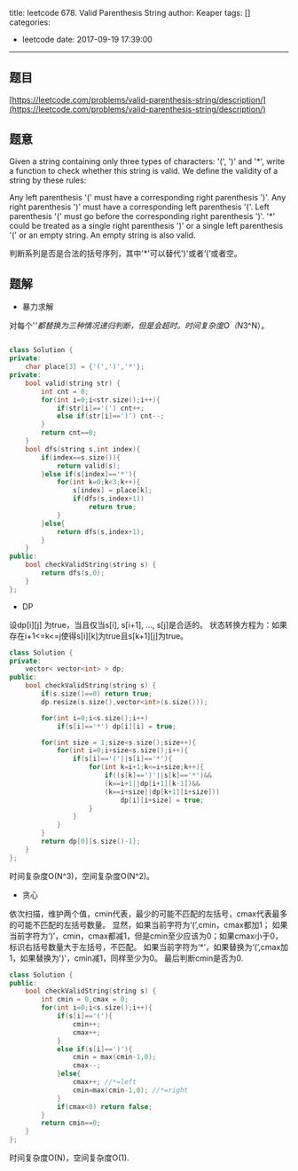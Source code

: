 title: leetcode 678. Valid Parenthesis String
author: Keaper
tags: []
categories:
  - leetcode
date: 2017-09-19 17:39:00
---
## 题目
[https://leetcode.com/problems/valid-parenthesis-string/description/](https://leetcode.com/problems/valid-parenthesis-string/description/)
## 题意
Given a string containing only three types of characters: '(', ')' and '*', write a function to check whether this string is valid. We define the validity of a string by these rules:

Any left parenthesis '(' must have a corresponding right parenthesis ')'.
Any right parenthesis ')' must have a corresponding left parenthesis '('.
Left parenthesis '(' must go before the corresponding right parenthesis ')'.
'*' could be treated as a single right parenthesis ')' or a single left parenthesis '(' or an empty string.
An empty string is also valid.

判断系列是否是合法的括号序列，其中'*'可以替代')'或者‘(’或者空。
## 题解
-  暴力求解

对每个'*'都替换为三种情况递归判断，但是会超时。时间复杂度O（N*3^N）。
```cpp

class Solution {
private:
    char place[3] = {'(',')','*'};
private:
    bool valid(string str) {
        int cnt = 0;
        for(int i=0;i<str.size();i++){
            if(str[i]=='(') cnt++;
            else if(str[i]==')') cnt--;
        }
        return cnt==0;
    }
    bool dfs(string s,int index){
        if(index==s.size()){
            return valid(s);
        }else if(s[index]=='*'){
            for(int k=0;k<3;k++){
                s[index] = place[k];
                if(dfs(s,index+1))
                    return true;
            }
        }else{
            return dfs(s,index+1);
        }
    }
public:
    bool checkValidString(string s) {
        return dfs(s,0);
    }
};
```

- DP

设dp[i][j] 为true，当且仅当s[i], s[i+1], ..., s[j]是合适的。
状态转换方程为：如果存在i+1<=k<=j使得s[i][k]为true且s[k+1][j]为true。
```cpp
class Solution {
private:
    vector< vector<int> > dp;
public:
    bool checkValidString(string s) {
        if(s.size()==0) return true;
        dp.resize(s.size(),vector<int>(s.size()));

        for(int i=0;i<s.size();i++)
            if(s[i]=='*') dp[i][i] = true;

        for(int size = 1;size<s.size();size++){
            for(int i=0;i+size<s.size();i++){
                if(s[i]=='('||s[i]=='*'){
                    for(int k=i+1;k<=i+size;k++){
                        if((s[k]==')'||s[k]=='*')&&
                        (k==i+1||dp[i+1][k-1])&&
                        (k==i+size||dp[k+1][i+size]))
                            dp[i][i+size] = true;
                    }
                }
            }
        }
        return dp[0][s.size()-1];
    }
};
```
时间复杂度O(N^3)，空间复杂度O(N^2)。
- 贪心

依次扫描，维护两个值，cmin代表，最少的可能不匹配的左括号，cmax代表最多的可能不匹配的左括号数量。
显然，如果当前字符为‘(’,cmin，cmax都加1；
如果当前字符为‘)’，cmin，cmax都减1，但是cmin至少应该为0；如果cmax小于0，标识右括号数量大于左括号，不匹配。
如果当前字符为‘*’，如果替换为‘(’,cmax加1，如果替换为')'，cmin减1，同样至少为0。
最后判断cmin是否为0.
```cpp
class Solution {
public:
    bool checkValidString(string s) {
        int cmin = 0,cmax = 0;
        for(int i=0;i<s.size();i++){
            if(s[i]=='('){
                cmin++;
                cmax++;
            }
            else if(s[i]==')'){
                cmin = max(cmin-1,0);
                cmax--;
            }else{
                cmax++; //*=left
                cmin=max(cmin-1,0); //*=right
            }
            if(cmax<0) return false;
        }
        return cmin==0;
    }
};
```
时间复杂度O(N)，空间复杂度O(1).
